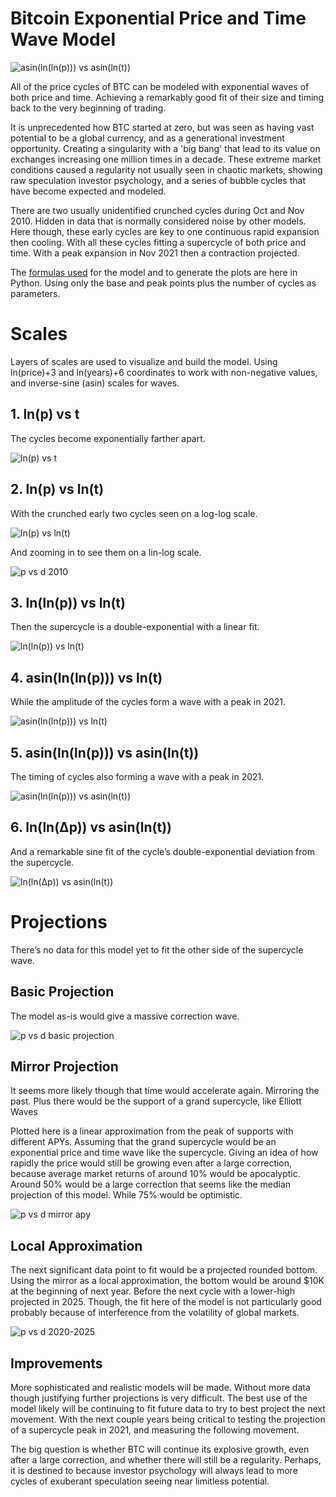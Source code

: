# Bitcoin Exponential Price and Time Wave Model

![asin(ln(ln(p))) vs asin(ln(t))](plot/scale/5.%20asin%28ln%28ln%28p%29%29%29%20vs%20asin%28ln%28t%29%29%20%5Bpreview%5D.png)

All of the price cycles of BTC can be modeled with exponential waves of both price and time. Achieving a remarkably good fit of their size and timing back to the very beginning of trading.

It is unprecedented how BTC started at zero, but was seen as having vast potential to be a global currency, and as a generational investment opportunity. Creating a singularity with a 'big bang' that lead to its value on exchanges increasing one million times in a decade. These extreme market conditions caused a regularity not usually seen in chaotic markets, showing raw speculation investor psychology, and a series of bubble cycles that have become expected and modeled.

There are two usually unidentified crunched cycles during Oct and Nov 2010. Hidden in data that is normally considered noise by other models. Here though, these early cycles are key to one continuous rapid expansion then cooling. With all these cycles fitting a supercycle of both price and time. With a peak expansion in Nov 2021 then a contraction projected.

The [formulas used](src/model.py) for the model and to generate the plots are here in Python. Using only the base and peak points plus the number of cycles as parameters.

# Scales

Layers of scales are used to visualize and build the model. Using ln(price)+3 and ln(years)+6 coordinates to work with non-negative values, and inverse-sine (asin) scales for waves.

## 1. ln(p) vs t

The cycles become exponentially farther apart.

![ln(p) vs t](plot/scale/1.%20ln%28p%29%20vs%20t.png)

## 2. ln(p) vs ln(t)

With the crunched early two cycles seen on a log-log scale.

![ln(p) vs ln(t)](plot/scale/2.%20ln%28p%29%20vs%20ln%28t%29.png)

And zooming in to see them on a lin-log scale.

![p vs d 2010](plot/zoom/p%20vs%20d%20%5B2010%5D.png)

## 3. ln(ln(p)) vs ln(t)

Then the supercycle is a double-exponential with a linear fit.

![ln(ln(p)) vs ln(t)](plot/scale/3.%20ln%28ln%28p%29%29%20vs%20ln%28t%29.png)

## 4. asin(ln(ln(p))) vs ln(t)

While the amplitude of the cycles form a wave with a peak in 2021.

![asin(ln(ln(p))) vs ln(t)](plot/scale/4.%20asin%28ln%28ln%28p%29%29%29%20vs%20ln%28t%29.png)

## 5. asin(ln(ln(p))) vs asin(ln(t))

The timing of cycles also forming a wave with a peak in 2021.

![asin(ln(ln(p))) vs asin(ln(t))](plot/scale/5.%20asin%28ln%28ln%28p%29%29%29%20vs%20asin%28ln%28t%29%29.png)

## 6. ln(ln(Δp)) vs asin(ln(t))

And a remarkable sine fit of the cycle’s double-exponential deviation from the supercycle.

![ln(ln(Δp)) vs asin(ln(t))](plot/scale/6c.%20ln%28ln%28dp%29%29%20vs%20asin%28ln%28t%29%29.png)

# Projections

There’s no data for this model yet to fit the other side of the supercycle wave.

## Basic Projection

The model as-is would give a massive correction wave.

![p vs d basic projection](plot/future/p%20vs%20d%20%5Bbasic%5D.png)

## Mirror Projection

It seems more likely though that time would accelerate again. Mirroring the past. Plus there would be the support of a grand supercycle, like Elliott Waves

Plotted here is a linear approximation from the peak of supports with different APYs. Assuming that the grand supercycle would be an exponential price and time wave like the supercycle. Giving an idea of how rapidly the price would still be growing even after a large correction, because average market returns of around 10% would be apocalyptic. Around 50% would be a large correction that seems like the median projection of this model. While 75% would be optimistic.

![p vs d mirror apy](plot/future/p%20vs%20d%20%5Bmirror%20apy%5D.png)

## Local Approximation

The next significant data point to fit would be a projected rounded bottom. Using the mirror as a local approximation, the bottom would be around $10K at the beginning of next year. Before the next cycle with a lower-high projected in 2025. Though, the fit here of the model is not particularly good probably because of interference from the volatility of global markets.

![p vs d 2020-2025](plot/zoom/p%20vs%20d%20%5B2020-2025%5D.png)

## Improvements

More sophisticated and realistic models will be made. Without more data though justifying further projections is very difficult. The best use of the model likely will be continuing to fit future data to try to best project the next movement. With the next couple years being critical to testing the projection of a supercycle peak in 2021, and measuring the following movement.

The big question is whether BTC will continue its explosive growth, even after a large correction, and whether there will still be a regularity. Perhaps, it is destined to because investor psychology will always lead to more cycles of exuberant speculation seeing near limitless potential.
